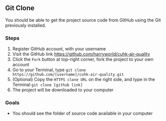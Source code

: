 ## Git Clone

You should be able to get the project source code from GitHub using the Git previously installed.

### Steps

1. Register GitHub account, with your username
2. Visit the GitHub link https://github.com/harryworld/cuhk-air-quality
3. Click the `Fork` button at top-right corner, fork the project to your own account
4. Go to your Terminal, type `git clone https://github.com/[username]/cuhk-air-quality.git`
5. (Optional) Copy the `HTTPS clone URL` on the right side, and type in the Terminal `git clone [github link]`
6. The project will be downloaded to your computer

### Goals

- You should see the folder of source code available in your computer
